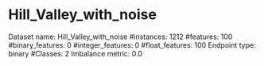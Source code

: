 # Hill_Valley_with_noise
Dataset name: Hill_Valley_with_noise
#instances: 1212
#features: 100
  #binary_features: 0
  #integer_features: 0
  #float_features: 100
Endpoint type: binary
#Classes: 2
Imbalance metric: 0.0
